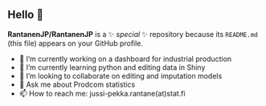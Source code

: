 ## Hello 👋

**RantanenJP/RantanenJP** is a ✨ _special_ ✨ repository because its `README.md` (this file) appears on your GitHub profile.
- 🔭 I’m currently working on a dashboard for industrial production
- 🌱 I’m currently learning python and editing data in Shiny
- 👯 I’m looking to collaborate on editing and imputation models
- 💬 Ask me about Prodcom statistics
- 📫 How to reach me: jussi-pekka.rantane(at)stat.fi
